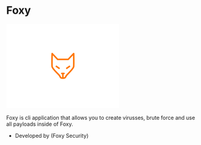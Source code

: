 # Foxy
<div>
    <img src="_assets/l_foxy.png" width="300"> 
</div>

Foxy is cli application that allows you to create virusses, brute force and use all payloads inside of Foxy. 



* Developed by (Foxy Security)
